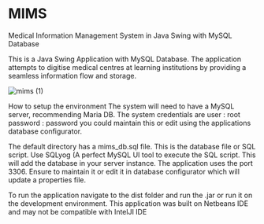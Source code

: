 # MIMS
Medical Information Management System in Java Swing with MySQL Database

This is a Java Swing Application with MySQL Database.
The application attempts to digitise medical centres at learning institutions by providing a seamless information flow and storage.

![mims (1)](https://github.com/lericks/MIMS/assets/28296459/8e035938-5ad5-425f-95ca-dafb078fe1da)


How to setup the environment
The system will need to have a MySQL server, recommending Maria DB. The system credentials are user : root password : password you could maintain this or edit using the applications database configurator. 

The default directory has a mims_db.sql file. This is the database file or SQL script. Use SQLyog (A perfect MySQL UI tool to execute the SQL script. This will add the database in your server instance. The application uses the port 3306. Ensure to maintain it or edit it in database configurator which will update a properties file.

To run the application navigate to the dist folder and run the .jar or run it on the development environment. This application was built on Netbeans IDE and may not be compatible with IntelJI IDE

